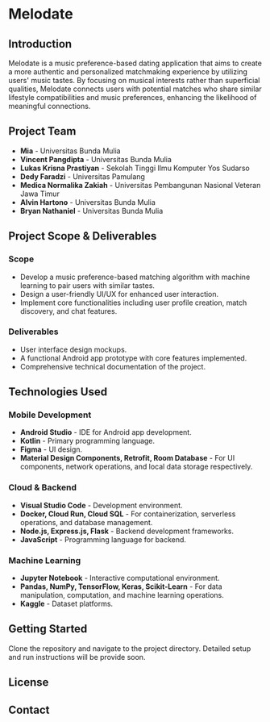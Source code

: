 # Melodate

## Introduction

Melodate is a music preference-based dating application that aims to create a more authentic and personalized matchmaking experience by utilizing users' music tastes. By focusing on musical interests rather than superficial qualities, Melodate connects users with potential matches who share similar lifestyle compatibilities and music preferences, enhancing the likelihood of meaningful connections.

## Project Team

- **Mia** - Universitas Bunda Mulia
- **Vincent Pangdipta** - Universitas Bunda Mulia
- **Lukas Krisna Prastiyan** - Sekolah Tinggi Ilmu Komputer Yos Sudarso
- **Dedy Faradzi** - Universitas Pamulang
- **Medica Normalika Zakiah** - Universitas Pembangunan Nasional Veteran Jawa Timur
- **Alvin Hartono** - Universitas Bunda Mulia
- **Bryan Nathaniel** - Universitas Bunda Mulia

## Project Scope & Deliverables

### Scope

- Develop a music preference-based matching algorithm with machine learning to pair users with similar tastes.
- Design a user-friendly UI/UX for enhanced user interaction.
- Implement core functionalities including user profile creation, match discovery, and chat features.

### Deliverables

- User interface design mockups.
- A functional Android app prototype with core features implemented.
- Comprehensive technical documentation of the project.

## Technologies Used

### Mobile Development

- **Android Studio** - IDE for Android app development.
- **Kotlin** - Primary programming language.
- **Figma** - UI design.
- **Material Design Components, Retrofit, Room Database** - For UI components, network operations, and local data storage respectively.

### Cloud & Backend

- **Visual Studio Code** - Development environment.
- **Docker, Cloud Run, Cloud SQL** - For containerization, serverless operations, and database management.
- **Node.js, Express.js, Flask** - Backend development frameworks.
- **JavaScript** - Programming language for backend.

### Machine Learning

- **Jupyter Notebook** - Interactive computational environment.
- **Pandas, NumPy, TensorFlow, Keras, Scikit-Learn** - For data manipulation, computation, and machine learning operations.
- **Kaggle** - Dataset platforms.

## Getting Started

Clone the repository and navigate to the project directory. Detailed setup and run instructions will be provide soon.

## License

## Contact
